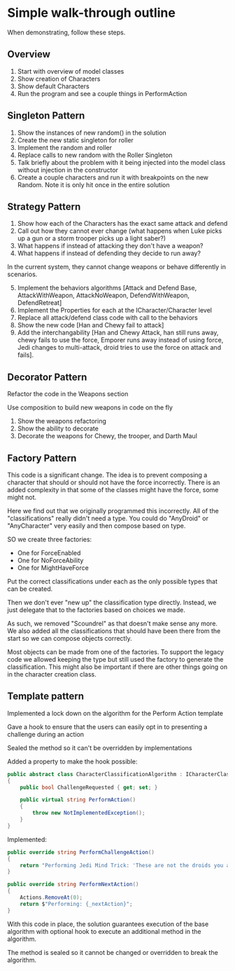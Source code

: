 # Simple walk-through outline

When demonstrating, follow these steps. 

## Overview  

1) Start with overview of model classes
2) Show creation of Characters
3) Show default Characters
4) Run the program and see a couple things in PerformAction

## Singleton Pattern

1) Show the instances of new random() in the solution
2) Create the new static singleton for roller
3) Implement the random and roller
4) Replace calls to new random with the Roller Singleton
5) Talk briefly about the problem with it being injected into the model class without injection in the constructor
6) Create a couple characters and run it with breakpoints on the new  Random.  Note it is only hit once in the entire solution

## Strategy Pattern

1) Show how each of the Characters has the exact same attack and defend
2) Call out how they cannot ever change (what happens when Luke picks up a gun or a storm trooper picks up a light saber?)
3) What happens if instead of attacking they don't have a weapon?
4) What happens if instead of defending they decide to run away?

In the current system, they cannot change weapons or behave differently in scenarios.

5) Implement the behaviors algorithms [Attack and Defend Base, AttackWithWeapon, AttackNoWeapon, DefendWithWeapon, DefendRetreat]
6) Implement the Properties for each at the ICharacter/Character level
7) Replace all attack/defend class code with call to the behaviors
8) Show the new code [Han and Chewy fail to attack]
9) Add the interchangability [Han and Chewy Attack, han still runs away, chewy fails to use the force, Emporer runs away instead of using force, Jedi changes to multi-attack, droid tries to use the force on attack and fails].

## Decorator Pattern

Refactor the code in the Weapons section

Use composition to build new weapons in code on the fly

1) Show the weapons refactoring
2) Show the ability to decorate
3) Decorate the weapons for Chewy, the trooper, and Darth Maul

## Factory Pattern

This code is a significant change.  The idea is to prevent composing a character that should or should not have the force incorrectly.  There is an added complexity in that some of the classes might have the force, some might not.

Here we find out that we originally programmed this incorrectly.  All of the "classifications" really didn't need a type.  You could do "AnyDroid" or "AnyCharacter" very easily and then compose based on type.  

SO we create three factories:
- One for ForceEnabled
- One for NoForceAbility
- One for MightHaveForce

Put the correct classifications under each as the only possible types that can be created.

Then we don't ever "new up" the classification type directly.  Instead, we just delegate that to the factories based on choices we made.

As such, we removed "Scoundrel" as that doesn't make sense any more.
We also added all the classifications that should have been there from the start so we can compose objects correctly.

Most objects can be made from one of the factories.  To support the legacy code we allowed keeping the type but still used the factory to generate the classification.  This might also be important if there are other things going on in the character creation class.

## Template pattern

Implemented a lock down on the algorithm for the Perform Action template

Gave a hook to ensure that the users can easily opt in to presenting a challenge during an action

Sealed the method so it can't be overridden by implementations

Added a property to make the hook possible:

```cs
public abstract class CharacterClassificationAlgorithm : ICharacterClassification
{
    public bool ChallengeRequested { get; set; }

    public virtual string PerformAction()
    {
        throw new NotImplementedException();
    }
}
```  

Implemented:

```cs  
public override string PerformChallengeAction()
{
    return "Performing Jedi Mind Trick: 'These are not the droids you are looking for!'";
}

public override string PerformNextAction()
{
    Actions.RemoveAt(0);
    return $"Performing: {_nextAction}";
}
```  

With this code in place, the solution guarantees execution of the base algorithm with optional hook to execute an additional method in the algorithm.

The method is sealed so it cannot be changed or overridden to break the algorithm.

